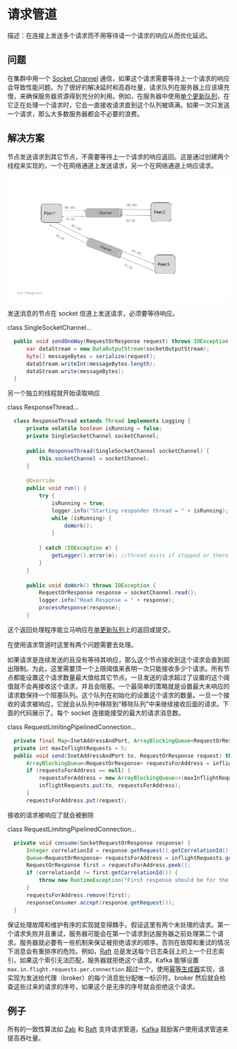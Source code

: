 # 请求管道

描述：在连接上发送多个请求而不用等待请一个请求的响应从而优化延迟。

## 问题

在集群中用一个 [Socket Channel](https://martinfowler.com/articles/patterns-of-distributed-systems/single-socket-channel.html) 通信，如果这个请求需要等待上一个请求的响应会导致性能问题。为了很好的解决延时和高吞吐量，请求队列在服务器上应该填充慢，来确保服务器资源得到充分的利用。例如，在服务器中使用[单个更新队列](https://martinfowler.com/articles/patterns-of-distributed-systems/singular-update-queue.html)，在它正在处理一个请求时，它会一直接收请求直到这个队列被填满。如果一次只发送一个请求，那么大多数服务器都会不必要的浪费。

## 解决方案

节点发送请求到其它节点，不需要等待上一个请求的响应返回。这是通过创建两个线程来实现的，一个在网络通道上发送请求，另一个在网络通道上响应请求。

![](../asserts/single-socket-channel.png)

发送消息的节点在 socket 信道上发送请求，必须要等待响应。

class SingleSocketChannel…

```java
  public void sendOneWay(RequestOrResponse request) throws IOException {
      var dataStream = new DataOutputStream(socketOutputStream);
      byte[] messageBytes = serialize(request);
      dataStream.writeInt(messageBytes.length);
      dataStream.write(messageBytes);
  }
```

另一个独立的线程就开始读取响应

class ResponseThread…

```java
  class ResponseThread extends Thread implements Logging {
      private volatile boolean isRunning = false;
      private SingleSocketChannel socketChannel;

      public ResponseThread(SingleSocketChannel socketChannel) {
          this.socketChannel = socketChannel;
      }

      @Override
      public void run() {
          try {
              isRunning = true;
              logger.info("Starting responder thread = " + isRunning);
              while (isRunning) {
                  doWork();
              }

          } catch (IOException e) {
              getLogger().error(e); //thread exits if stopped or there is IO error
          }
      }

      public void doWork() throws IOException {
          RequestOrResponse response = socketChannel.read();
          logger.info("Read Response = " + response);
          processResponse(response);
      }
```

这个返回处理程序能立马响应在[单更新队列](https://martinfowler.com/articles/patterns-of-distributed-systems/singular-update-queue.html)上的返回或提交。

在使用请求管道时这里有两个问题需要去处理。

如果请求是连续发送的且没有等待其响应，那么这个节点接收到这个请求会直到超出限制。为此，这里需要顶一个上限阈值来表明一次只能接收多少个请求。所有节点都能设置这个请求数量最大值给其它节点。一旦发送的请求超过了设置的这个阈值就不会再接收这个请求，并且会阻塞。一个最简单的策略就是设置最大未响应的请求数保持一个阻塞队列。这个队列在初始化的设置这个请求的数量。一旦一个接收的请求被响应，它就会从队列中移除到“移除队列”中来继续接收后面的请求。下面的代码展示了。每个 socket 连接能接受的最大的请求消息数。

class RequestLimitingPipelinedConnection…

```java
  private final Map<InetAddressAndPort, ArrayBlockingQueue<RequestOrResponse>> inflightRequests = new ConcurrentHashMap<>();
  private int maxInflightRequests = 5;
  public void send(InetAddressAndPort to, RequestOrResponse request) throws InterruptedException {
      ArrayBlockingQueue<RequestOrResponse> requestsForAddress = inflightRequests.get(to);
      if (requestsForAddress == null) {
          requestsForAddress = new ArrayBlockingQueue<>(maxInflightRequests);
          inflightRequests.put(to, requestsForAddress);
      }
      requestsForAddress.put(request);
```

接收的请求被响应了就会被删除

class RequestLimitingPipelinedConnection…

```java
  private void consume(SocketRequestOrResponse response) {
      Integer correlationId = response.getRequest().getCorrelationId();
      Queue<RequestOrResponse> requestsForAddress = inflightRequests.get(response.getAddress());
      RequestOrResponse first = requestsForAddress.peek();
      if (correlationId != first.getCorrelationId()) {
          throw new RuntimeException("First response should be for the first request");
      }
      requestsForAddress.remove(first);
      responseConsumer.accept(response.getRequest());
  }
```

保证处理故障和维护有序的实现就变得棘手。假设这里有两个未处理的请求。第一个请求失败并且重试，服务器可能会在第一个请求到达服务器之前处理第二个请求。服务器就必要有一些机制来保证被拒绝请求的顺序。否则在故障和重试的情况下消息会有重排序的危险。例如，[Raft](https://raft.github.io/) 总是发送每个日志条目上的上一个日志索引。如果这个索引无法匹配，服务器就拒绝这个请求。Kafka 能够设置 `max.in.flight.requests.per.connection` 超过一个，使用[幂等生成器](https://issues.apache.org/jira/browse/KAFKA-5494)实现，该实现为发送给代理（broker）的每个消息批分配唯一标识符。broker 然后就会检查这些过来的请求的序号，如果这个是无序的序号就会拒绝这个请求。

## 例子

所有的一致性算法如 [Zab](https://zookeeper.apache.org/doc/r3.4.13/zookeeperInternals.html#sc_atomicBroadcast) 和 [Raft](https://raft.github.io/) 支持请求管道。[Kafka](https://kafka.apache.org/protocol) 鼓励客户使用请求管道来提高吞吐量。